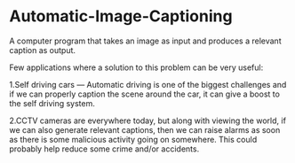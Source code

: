 # Automatic-Image-Captioning
A computer program that takes an image as input and produces a relevant caption as output.


Few applications where a solution to this problem can be very useful:


1.Self driving cars — Automatic driving is one of the biggest challenges and if we can properly caption the scene around the car, it can give a boost to the self driving system.

2.CCTV cameras are everywhere today, but along with viewing the world, if we can also generate relevant captions, then we can raise alarms as soon as there is some malicious activity going on somewhere. This could probably help reduce some crime and/or accidents.
